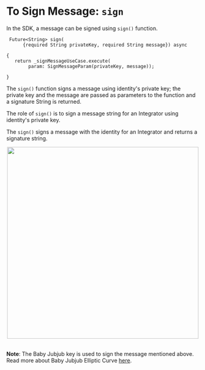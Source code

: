  # To Sign Message: `sign`
 
In the SDK, a message can be signed using `sign()` function. 
 
```
 Future<String> sign(
      {required String privateKey, required String message}) async
 
{
   return _signMessageUseCase.execute(
        param: SignMessageParam(privateKey, message));
 
}
```
The `sign()` function signs a message using identity's private key; the private key and the message are passed as parameters to the function and a signature String is returned.
 
 
The role of `sign()` is to sign a message string for an Integrator using identity's private key.
 
The `sign()` signs a message with the identity for an Integrator and returns a signature string. 

 
<div align="center">
<img src= "../../../../../../imgs/identity-wallet.png" align="center" width="500"/>
</div>
<br>

**Note**: The Baby Jubjub key is used to sign the message mentioned above. Read more about Baby Jubjub Elliptic Curve [here](https://eips.ethereum.org/EIPS/eip-2494).


